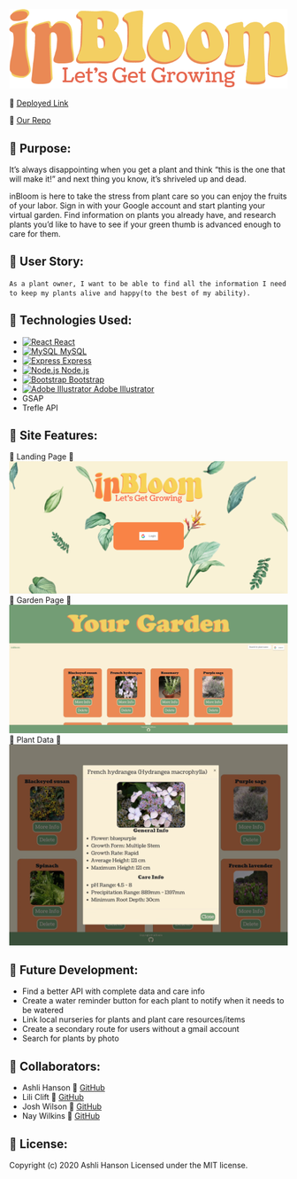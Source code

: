 <img src="./client/src/images/inbloom.png">

:mushroom: [Deployed Link](https://in-bloom.herokuapp.com)

:mushroom: [Our Repo](https://github.com/ashlinhanson/inBloom)

## 🌿 Purpose:
It’s always disappointing when you get a plant and think “this is the one that will make it!” and next thing you know, it’s shriveled up and dead. 

inBloom is here to take the stress from plant care so you can enjoy the fruits of your labor.  Sign in with your Google account and start planting your virtual garden. Find information on plants you already have, and research plants you’d like to have to see if your green thumb is advanced enough to care for them.

## :mushroom: User Story:
`As a plant owner, I want to be able to find all the information I need to keep my plants alive and happy(to the best of my ability).`

## 🌿 Technologies Used:
* <a href="https://reactjs.org/" title="React"><img src="https://github.com/tomchen/stack-icons/blob/master/logos/react.svg" alt="React" width="21px" height="21px"> React</a>
* <a href="https://dev.mysql.com/" title="MySQL"><img src="https://github.com/tomchen/stack-icons/blob/master/logos/mysql.svg" alt="MySQL" width="21px" height="21px"> MySQL</a>
* <a href="https://expressjs.com/" title="Express"><img src="https://github.com/tomchen/stack-icons/blob/master/logos/express.svg" alt="Express" width="21px" height="21px"> Express</a>
* <a href="https://nodejs.org/" title="Node.js"><img src="https://github.com/tomchen/stack-icons/blob/master/logos/nodejs-icon.svg" alt="Node.js" width="21px" height="21px"> Node.js</a>
* <a href="https://getbootstrap.com/" title="Bootstrap"><img src="https://github.com/tomchen/stack-icons/blob/master/logos/bootstrap.svg" alt="Bootstrap" width="21px" height="21px"> Bootstrap</a>
* <a href="https://www.adobe.com/products/illustrator.html" title="Adobe Illustrator"><img src="https://github.com/tomchen/stack-icons/blob/master/logos/adobe-illustrator.svg" alt="Adobe Illustrator" width="21px" height="21px"> Adobe Illustrator</a>
* GSAP
* Trefle API

## :mushroom: Site Features:
🌿 Landing Page 🌿 
<img src="./client/src/images/home.png">
🌿 Garden Page 🌿
<img src="./client/src/images/garden.png">
🌿 Plant Data 🌿
<img src="./client/src/images/modal.png">

## 🌿 Future Development:
* Find a better API with complete data and care info
* Create a water reminder button for each plant to notify when it needs to be watered
* Link local nurseries for plants and plant care resources/items
* Create a secondary route for users without a gmail account
* Search for plants by photo

## :mushroom: Collaborators:
* Ashli Hanson 🌿 [GitHub](https://github.com/ashlinhanson)
* Lili Clift 🌿 [GitHub](https://github.com/LiliCecilia23)
* Josh Wilson 🌿 [GitHub](https://github.com/josh-wilson6289)
* Nay Wilkins 🌿 [GitHub](https://github.com/naywilkins512)

## 🌿 License:
Copyright (c) 2020 Ashli Hanson Licensed under the MIT license.


